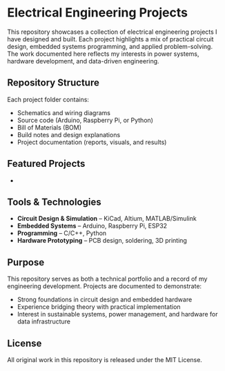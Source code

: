 # Electrical Engineering Projects

This repository showcases a collection of electrical engineering projects I have designed and built. Each project highlights a mix of practical circuit design, embedded systems programming, and applied problem-solving. The work documented here reflects my interests in power systems, hardware development, and data-driven engineering.

## Repository Structure
Each project folder contains:
- Schematics and wiring diagrams
- Source code (Arduino, Raspberry Pi, or Python)
- Bill of Materials (BOM)
- Build notes and design explanations
- Project documentation (reports, visuals, and results)

## Featured Projects
-  

## Tools & Technologies
- **Circuit Design & Simulation** – KiCad, Altium, MATLAB/Simulink  
- **Embedded Systems** – Arduino, Raspberry Pi, ESP32  
- **Programming** – C/C++, Python  
- **Hardware Prototyping** – PCB design, soldering, 3D printing  

## Purpose
This repository serves as both a technical portfolio and a record of my engineering development. Projects are documented to demonstrate:
- Strong foundations in circuit design and embedded hardware  
- Experience bridging theory with practical implementation  
- Interest in sustainable systems, power management, and hardware for data infrastructure  

## License
All original work in this repository is released under the MIT License.  
